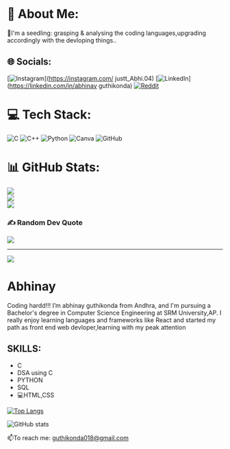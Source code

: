 # 💫 About Me:
🌱I'm a seedling: grasping & analysing the coding languages,upgrading accordingly with the devloping things..


## 🌐 Socials:
[![Instagram](https://img.shields.io/badge/Instagram-%23E4405F.svg?logo=Instagram&logoColor=white)](https://instagram.com/ justt_Abhi.04) [![LinkedIn](https://img.shields.io/badge/LinkedIn-%230077B5.svg?logo=linkedin&logoColor=white)](https://linkedin.com/in/abhinay guthikonda) [![Reddit](https://img.shields.io/badge/Reddit-%23FF4500.svg?logo=Reddit&logoColor=white)](https://reddit.com/user/Mysterious_man04) 

# 💻 Tech Stack:
![C](https://img.shields.io/badge/c-%2300599C.svg?style=for-the-badge&logo=c&logoColor=white) ![C++](https://img.shields.io/badge/c++-%2300599C.svg?style=for-the-badge&logo=c%2B%2B&logoColor=white) ![Python](https://img.shields.io/badge/python-3670A0?style=for-the-badge&logo=python&logoColor=ffdd54) ![Canva](https://img.shields.io/badge/Canva-%2300C4CC.svg?style=for-the-badge&logo=Canva&logoColor=white) ![GitHub](https://img.shields.io/badge/github-%23121011.svg?style=for-the-badge&logo=github&logoColor=white)
# 📊 GitHub Stats:
![](https://github-readme-stats.vercel.app/api?username=abhiguthikonda&theme=dark&hide_border=true&include_all_commits=true&count_private=true)<br/>
![](https://github-readme-streak-stats.herokuapp.com/?user=abhiguthikonda&theme=dark&hide_border=true)<br/>
![](https://github-readme-stats.vercel.app/api/top-langs/?username=abhiguthikonda&theme=dark&hide_border=true&include_all_commits=true&count_private=true&layout=compact)

### ✍️ Random Dev Quote
![](https://quotes-github-readme.vercel.app/api?type=vetical&theme=dark)

---
[![](https://visitcount.itsvg.in/api?id=abhiguthikonda&icon=1&color=13)](https://visitcount.itsvg.in)

<!-- Proudly created with GPRM ( https://gprm.itsvg.in ) -->















# Abhinay

Coding hardd!!!
I’m abhinay guthikonda from Andhra, and I'm pursuing a Bachelor's degree in Computer Science Engineering at SRM University,AP.
I really enjoy learning languages and frameworks like React and started my path as front end web devloper,learning with my peak attention
  
## SKILLS:
* C
* DSA using C
* PYTHON
* SQL
* 💻HTML,CSS

[![Top Langs](https://github-readme-stats.vercel.app/api/top-langs/?username=abhiguthikonda)](https://github.com/anuraghazra/github-readme-stats)

![GitHub stats](https://github-readme-stats.vercel.app/api?username=abhiguthikonda&show_icons=true)  

📫To reach me: guthikonda018@gmail.com
